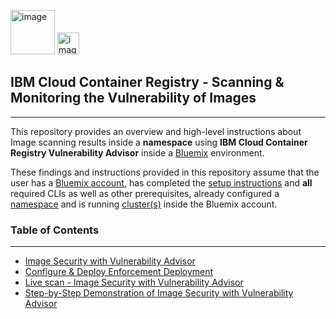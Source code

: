 <img width="71" alt="image" src="https://media.github.ibm.com/user/20538/files/099741b0-6f73-11e8-9396-35e9e2697962"> <img width="35" alt="image" src="https://media.github.ibm.com/user/20538/files/879806f0-6f71-11e8-9d14-59cc8d78bc41">

## IBM Cloud Container Registry - Scanning & Monitoring the Vulnerability of Images

---
This repository provides an overview and high-level instructions about Image scanning results inside a **namespace** using **IBM Cloud Container Registry Vulnerability Advisor** inside a [Bluemix](https://console.bluemix.net) environment. 

These findings and instructions provided in this repository assume that the user has a [Bluemix account](https://console.bluemix.net), has completed the [setup instructions](https://console.bluemix.net/docs/services/Registry/index.html#index) and **all** required CLIs as well as other prerequisites, already configured a [namespace](https://console.bluemix.net/docs/services/Registry/index.html#registry_namespace_add) and is running [cluster(s)](https://console.bluemix.net/docs/containers/cs_tutorials.html#cs_cluster_tutorial) inside the Bluemix account.

### Table of Contents
---
* [Image Security with Vulnerability Advisor](https://github.com/ibm-client-success/iks-container-registry/blob/master/vulnerability-scanning-bluemix/contents/image-security.md)
* [Configure & Deploy Enforcement Deployment](https://github.com/ibm-client-success/iks-container-registry/blob/master/vulnerability-scanning-bluemix/contents/deploy-enforcement.md)
* [Live scan - Image Security with Vulnerability Advisor](https://github.com/ibm-client-success/iks-container-registry/blob/master/vulnerability-scanning-bluemix/contents/Livescan-Image.md)
* [Step-by-Step Demonstration of Image Security with Vulnerability Advisor](https://github.com/ibm-client-success/iks-container-registry/blob/master/vulnerability-scanning-bluemix/contents/EnforcingContainer_ImageSecurity.docx)
